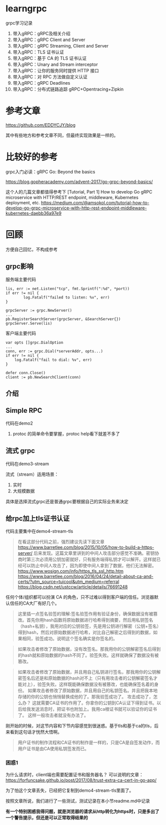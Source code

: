 # learngrpc
grpc学习记录


1. 带入gRPC：gRPC及相关介绍
2. 带入gRPC：gRPC Client and Server
3. 带入gRPC：gRPC Streaming, Client and Server
4. 带入gRPC：TLS 证书认证
5. 带入gRPC：基于 CA 的 TLS 证书认证
6. 带入gRPC：Unary and Stream interceptor
7. 带入gRPC：让你的服务同时提供 HTTP 接口
8. 带入gRPC：对 RPC 方法做自定义认证
9. 带入gRPC：gRPC Deadlines
10. 带入gRPC：分布式链路追踪 gRPC+Opentracing+Zipkin

# 参考文章
https://github.com/EDDYCJY/blog

其中有些地方和参考文章不同，但最终实现效果是一样的。

# 比较好的参考
grpc入门必读：gRPC Go: Beyond the basics  

https://blog.gopheracademy.com/advent-2017/go-grpc-beyond-basics/


这个人的几篇文章都值得参考下
[Tutorial, Part 1] How to develop Go gRPC microservice with HTTP/REST endpoint, middleware, Kubernetes deployment, etc.
https://medium.com/@amsokol.com/tutorial-how-to-develop-go-grpc-microservice-with-http-rest-endpoint-middleware-kubernetes-daebb36a97e9

# 回顾
方便自己回忆，不构成参考
## grpc影响
服务端主要代码
```golang
lis, err := net.Listen("tcp", fmt.Sprintf(":%d", *port))
if err != nil {
        log.Fatalf("failed to listen: %v", err)
}

grpcServer := grpc.NewServer()
...
pb.RegisterSearchServer(grpcServer, &SearchServer{})
grpcServer.Serve(lis)
```
客户端主要代码
```golang
var opts []grpc.DialOption
...
conn, err := grpc.Dial(*serverAddr, opts...)
if err != nil {
    log.Fatalf("fail to dial: %v", err)
}

defer conn.Close()
client := pb.NewSearchClient(conn)
```
## 介绍
## Simple RPC
代码在demo2
1. protoc 的简单命令要掌握，protoc help看下就差不多了

## 流式 grpc
代码在demo3-stream

流式（stream）适用场景：
1. 实时
2. 大规模数据

具体是选择流式grpc还是普通grpc要根据自己的实际业务来决定

## 给rpc加上tls证书认证
代码主要集中在demo4-stream-tls

> 在看这部分代码之前，强烈建议先读下面文章
https://www.barretlee.com/blog/2015/10/05/how-to-build-a-https-server/
后来发现。这篇文章里讲到的中间人攻击部分感觉不准确。密钥协商时第三次必须用公钥加密就好，只有服务端得私钥才可以解开。这样就已经可以防止中间人攻击了，因为即使中间人拿到了数据，他们无法解密。
https://www.wosign.com/info/https_tls_ssl_http.htm
https://www.barretlee.com/blog/2016/04/24/detail-about-ca-and-certs/?utm_source=tuicool&utm_medium=referral
https://blog.csdn.net/ustccw/article/details/76691248

任何个体/组织都可以扮演 CA 的角色，只不过难以得到客户端的信任。浏览器默认信任的CA大厂有好几个。

> 这里插一点签名验签的理解:签名验签作用有验证身份，确保数据没有被篡改。首先你用hash函数将原始数据进行哈希得到摘要，然后用私钥签名（hash+私钥），我用对应的公钥验签，先是用公钥进行解密（公钥+签名）得到hash，然后对原始数据进行哈希，对比自己解密之后得到的数据，如果相同，验签成功。说明这个签名确实是你签名的。

> 如果攻击者修改了原始数据，没有改签名。那我用你的公钥解密签名后得到的hash就和原始数据的hash不同了。验签失败。这样就确保了数据没有被篡改。

> 如果攻击者修改了原始数据，并且用自己私钥进行签名，那我用你的公钥解密签名后还是和原始数据的hash对不上（只有用攻击者的公钥解密签名才能对上），验签失败。这样既能确保数据没有被篡改，也能确保签名着的身份。
> 如果攻击者修改了原始数据，并且用自己的私钥签名。并且把我本地存储的你的公钥也悄悄替换成他的了。那我验签成功了。 攻击成功了，怎么办？
这就需要CA证书的作用了。你拿你的公钥到CA认证下得到证书。以后给我发送消息时，把证书也附加上。我用ca根证书就可以验证你的证书了。
这样一般攻击者就没有办法了。

刚开始的时候，对这节内容和下节内容感觉到很迷惑。基于tls和基于ca的tls，后来看到这句话才恍然大悟啊。
> 用户证书的制作流程和CA证书的制作是一样的，只是CA是自签发动作，而用户证书是由CA使用私钥签发而已。
### 困惑1
为什么请求时，client端也需要配置证书和服务器名？
可以说明的文章：https://forfuncsake.github.io/post/2017/08/trust-extra-ca-cert-in-go-app/

为了怕这个文章丢失，已经把它复制到demo4-stream-tls里面了。

按照文章所说，我们进行了一些测试，测试记录在本小节readme.md中记录

**有一个特别困惑我得问题，就是浏览器的请求从http转化为https时，只是多出了一个警告提示，但还是可以正常取得结果的**